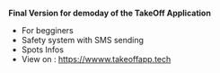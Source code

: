 **Final Version for demoday of the TakeOff Application**
- For begginers 
- Safety system with SMS sending
- Spots Infos 
- View on : https://wwww.takeoffapp.tech
